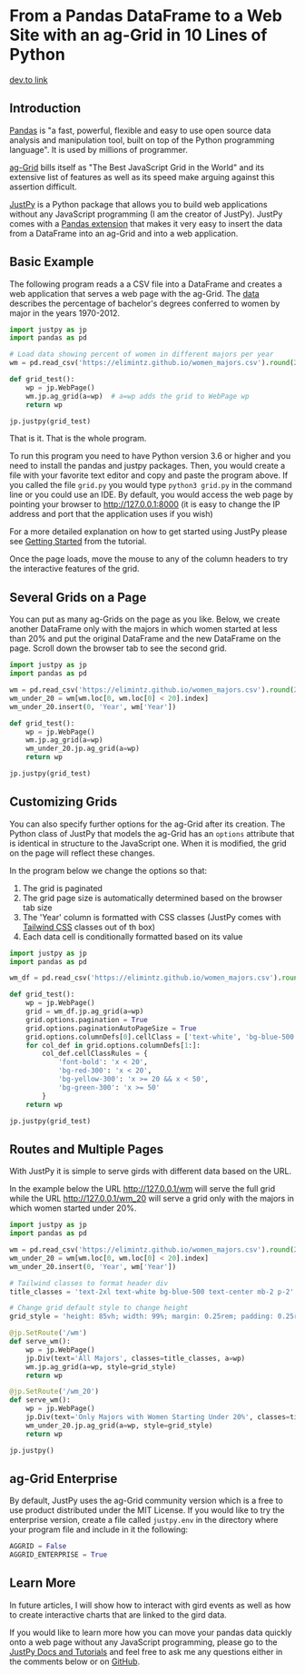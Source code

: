 # From a Pandas DataFrame to a Web Site with an ag-Grid in 10 Lines of Python

[dev.to link](https://dev.to/elimintz/from-a-pandas-dataframe-to-a-web-site-with-an-ag-grid-in-10-lines-of-python-2a9b)

## Introduction

[Pandas](https://pandas.pydata.org/) is "a fast, powerful, flexible and easy to use open source data analysis and manipulation tool, built on top of the Python programming language". It is used by millions of programmer. 

[ag-Grid](https://www.ag-grid.com/) bills itself as "The Best JavaScript Grid in the World" and its extensive list of features as well as its speed make arguing against this assertion difficult.

[JustPy](https://justpy.io) is a Python package that allows you to build web applications without any JavaScript programming (I am the creator of JustPy). JustPy comes with a [Pandas extension](https://pandas.pydata.org/pandas-docs/stable/development/extending.html) that makes it very easy to insert the data from a DataFrame into an ag-Grid and into a web application.

## Basic Example

The following program reads a a CSV file into a DataFrame and creates a web application that serves a web page with the ag-Grid. The [data](http://www.randalolson.com/2014/06/14/percentage-of-bachelors-degrees-conferred-to-women-by-major-1970-2012/) describes the percentage of bachelor's degrees conferred to women by major in the years 1970-2012.

```python
import justpy as jp
import pandas as pd

# Load data showing percent of women in different majors per year
wm = pd.read_csv('https://elimintz.github.io/women_majors.csv').round(2)

def grid_test():
    wp = jp.WebPage()
    wm.jp.ag_grid(a=wp)  # a=wp adds the grid to WebPage wp
    return wp

jp.justpy(grid_test)

```

That is it. That is the whole program. 

To run this program you need to have Python version 3.6 or higher and you need to install the pandas and justpy packages. Then, you would create a file with your favorite text editor and copy and paste the program above. If you called the file `grid.py` you would type `python3 grid.py` in the command line or you could use an IDE. By default, you would access the web page by pointing your browser to http://127.0.0.1:8000 (it is easy to change the IP address and port that the application uses if you wish)

For a more detailed explanation on how to get started using JustPy please see [Getting Started](https://justpy.io/#/tutorial/getting_started) from the tutorial.

Once the page loads, move the mouse to any of the column headers to try the interactive features of the grid.

## Several Grids on a Page

You can put as many ag-Grids on the page as you like. Below, we create another DataFrame only with the majors in which women started at less than 20% and put the original DataFrame and the new DataFrame on the page. Scroll down the browser tab to see the second grid.

```python
import justpy as jp
import pandas as pd

wm = pd.read_csv('https://elimintz.github.io/women_majors.csv').round(2)
wm_under_20 = wm[wm.loc[0, wm.loc[0] < 20].index]
wm_under_20.insert(0, 'Year', wm['Year'])

def grid_test():
    wp = jp.WebPage()
    wm.jp.ag_grid(a=wp)
    wm_under_20.jp.ag_grid(a=wp)
    return wp

jp.justpy(grid_test)

```

## Customizing Grids

You can also specify further options for the ag-Grid after its creation. The Python class of JustPy that models the ag-Grid has an `options` attribute that is identical in structure to the JavaScript one. When it is modified, the grid on the page will reflect these changes.

In the program below we change the options so that:
 1) The grid is paginated
 2) The grid page size is automatically determined based on the browser tab size
 3) The 'Year' column is formatted with CSS classes (JustPy comes with [Tailwind CSS](https://tailwindcss.com/) classes out of th box)
 4) Each data cell is conditionally formatted based on its value


```python
import justpy as jp
import pandas as pd

wm_df = pd.read_csv('https://elimintz.github.io/women_majors.csv').round(2)

def grid_test():
    wp = jp.WebPage()
    grid = wm_df.jp.ag_grid(a=wp)
    grid.options.pagination = True
    grid.options.paginationAutoPageSize = True
    grid.options.columnDefs[0].cellClass = ['text-white', 'bg-blue-500', 'hover:bg-blue-200']
    for col_def in grid.options.columnDefs[1:]:
        col_def.cellClassRules = {
            'font-bold': 'x < 20',
            'bg-red-300': 'x < 20',
            'bg-yellow-300': 'x >= 20 && x < 50',
            'bg-green-300': 'x >= 50'
        }
    return wp

jp.justpy(grid_test)

```

## Routes and Multiple Pages

With JustPy it is simple to serve girds with different data based on the URL.

In the example below the URL http://127.0.0.1/wm will serve the full grid while the URL http://127.0.0.1/wm_20 will serve a grid only with the majors in which women started under 20%. 


```python
import justpy as jp
import pandas as pd

wm = pd.read_csv('https://elimintz.github.io/women_majors.csv').round(2)
wm_under_20 = wm[wm.loc[0, wm.loc[0] < 20].index]
wm_under_20.insert(0, 'Year', wm['Year'])

# Tailwind classes to format header div
title_classes = 'text-2xl text-white bg-blue-500 text-center mb-2 p-2'

# Change grid default style to change height
grid_style = 'height: 85vh; width: 99%; margin: 0.25rem; padding: 0.25rem;'

@jp.SetRoute('/wm')
def serve_wm():
    wp = jp.WebPage()
    jp.Div(text='All Majors', classes=title_classes, a=wp)
    wm.jp.ag_grid(a=wp, style=grid_style)
    return wp

@jp.SetRoute('/wm_20')
def serve_wm():
    wp = jp.WebPage()
    jp.Div(text='Only Majors with Women Starting Under 20%', classes=title_classes, a=wp)
    wm_under_20.jp.ag_grid(a=wp, style=grid_style)
    return wp

jp.justpy()
```

## ag-Grid Enterprise 

By default, JustPy uses the ag-Grid community version which is a free to use product distributed under the MIT License. If you would like to try the enterprise version, create a file called `justpy.env` in the directory where your program file and include in it the following:

```python
AGGRID = False
AGGRID_ENTERPRISE = True
```

## Learn More

In future articles, I will show how to interact with gird events as well as how to create interactive charts that are linked to the gird data.

If you would like to learn more how you can move your pandas data quickly onto a web page without any JavaScript programming, please go to the [JustPy Docs and Tutorials](https://justpy.io/) and feel free to ask me any questions either in the comments below or on [GitHub](https://github.com/elimintz/justpy).